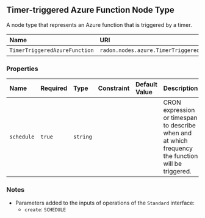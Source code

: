 ## Timer-triggered Azure Function Node Type

A node type that represents an Azure function that is triggered by a timer.

| Name | URI | Version | Derived From |
|:---- |:--- |:------- |:------------ |
| `TimerTriggeredAzureFunction` | `radon.nodes.azure.TimerTriggeredAzureFunction` | 1.0.0 | `radon.nodes.azure.AzureFunction` |

### Properties

| Name | Required | Type | Constraint | Default Value | Description |
|:---- |:-------- |:---- |:---------- |:------------- |:----------- |
| `schedule` | `true` | `string` |   |   | CRON expression or timespan to describe when and at which frequency the function will be triggered. |

### Notes

* Parameters added to the inputs of operations of the `Standard` interface:
    * `create`: `SCHEDULE` 
